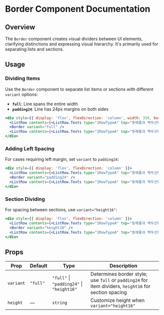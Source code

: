 # Border Component Documentation

## Overview

The `Border` component creates visual dividers between UI elements, clarifying distinctions and expressing visual hierarchy. It's primarily used for separating lists and sections.

## Usage

### Dividing Items

Use the `Border` component to separate list items or sections with different `variant` options:

- **`full`**: Line spans the entire width
- **`padding24`**: Line has 24px margins on both sides

```jsx
<div style={{ display: 'flex', flexDirection: 'column', width: 350, borderRadius: 20, backgroundColor: adaptive.grey100 }}>
  <ListRow contents={<ListRow.Texts type="1RowTypeA" top="동해물과 백두산이" />} />
  <Border variant="full" />
  <ListRow contents={<ListRow.Texts type="1RowTypeA" top="동해물과 백두산이" />} />
</div>
```

### Adding Left Spacing

For cases requiring left margin, set `variant` to `padding24`:

```jsx
<div style={{ display: 'flex', flexDirection: 'column' }}>
  <ListRow contents={<ListRow.Texts type="1RowTypeA" top="동해물과 백두산이" />} />
  <Border variant="padding24" />
  <ListRow contents={<ListRow.Texts type="1RowTypeA" top="동해물과 백두산이" />} />
</div>
```

### Section Dividing

For spacing between sections, use `variant="height16"`:

```jsx
<div style={{ display: 'flex', flexDirection: 'column' }}>
  <ListRow contents={<ListRow.Texts type="1RowTypeA" top="동해물과 백두산이" />} />
  <Border variant="height16" />
  <ListRow contents={<ListRow.Texts type="1RowTypeA" top="동해물과 백두산이" />} />
</div>
```

## Props

| Prop | Default | Type | Description |
|------|---------|------|-------------|
| `variant` | `"full"` | `"full"` \| `"padding24"` \| `"height16"` | Determines border style; use `full` or `padding24` for item dividers, `height16` for section spacing |
| `height` | — | `string` | Customize height when `variant="height16"` |
